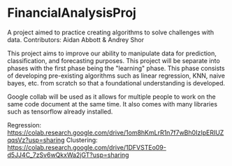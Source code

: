 # FinancialAnalysisProj
A project aimed to practice creating algorithms to solve challenges with data.
Contributors: Aidan Abbott & Andrey Shor

This project aims to improve our ability to manipulate data for prediction, classification, and forecasting purposes. This project will be separate into phases with the first phase being the "learning" phase. This phase consists of developing pre-existing algorithms such as linear regression, KNN, naive bayes, etc. from scratch so that a foundational understanding is developed. 

Google collab will be used as it allows for multiple people to work on the same code document at the same time. It also comes with many libraries such as tensorflow already installed. 

Regression: https://colab.research.google.com/drive/1om8hKmLrR1n7f7wBh0IzIpERIUZqqsVz?usp=sharing
Clustering: https://colab.research.google.com/drive/1DFVSTEo09-d5JJ4C_7zSv6wQkxWa2jGT?usp=sharing
